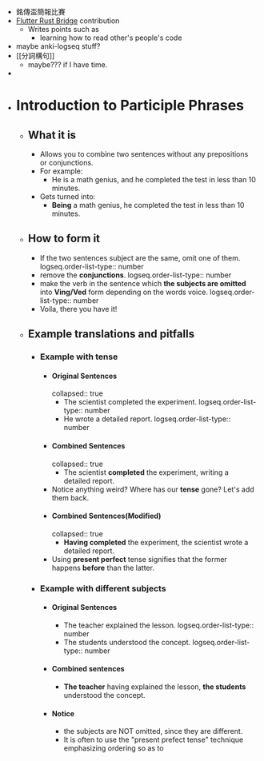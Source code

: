 - 銘傳盃簡報比賽
- [Flutter Rust Bridge](https://github.com/fzyzcjy/flutter_rust_bridge/pull/1325) contribution
	- Writes points such as
		- learning how to read other's people's code
- maybe anki-logseq stuff?
- [[分詞構句]]
	- maybe??? if I have time.
-
- # Introduction to Participle Phrases
	- ## What it is
		- Allows you to combine two sentences without any prepositions or conjunctions.
		- For example:
			- He is a math genius, and he completed the test in less than 10 minutes.
		- Gets turned into:
			- **Being** a math genius, he completed the test in less than 10 minutes.
	- ## How to form it
		- If the two sentences subject are the same, omit one of them.
		  logseq.order-list-type:: number
		- remove the **conjunctions**.
		  logseq.order-list-type:: number
		- make the verb in the sentence which **the subjects are omitted** into **Ving/Ved** form depending on the words voice.
		  logseq.order-list-type:: number
		- Voila, there you have it!
	- ## Example translations and pitfalls
		- ### Example with tense
			- #### Original Sentences
			  collapsed:: true
				- The scientist completed the experiment.
				  logseq.order-list-type:: number
				- He wrote a detailed report.
				  logseq.order-list-type:: number
			- #### Combined Sentences
			  collapsed:: true
				- The scientist **completed** the experiment, writing a detailed report.
			- Notice anything weird? Where has our **tense** gone? Let's add them back.
			- #### Combined Sentences(Modified)
			  collapsed:: true
				- **Having completed** the experiment, the scientist wrote a detailed report.
			- Using **present perfect** tense signifies that the former happens **before** than the latter.
		- ### Example with different subjects
			- #### Original Sentences
				- The teacher explained the lesson.
				  logseq.order-list-type:: number
				- The students understood the concept.
				  logseq.order-list-type:: number
			- #### Combined sentences
				- **The teacher** having explained the lesson, **the students** understood the concept.
			- #### Notice
				- the subjects are NOT omitted, since they are different.
				- It is often to use the "present prefect tense" technique emphasizing ordering so as to